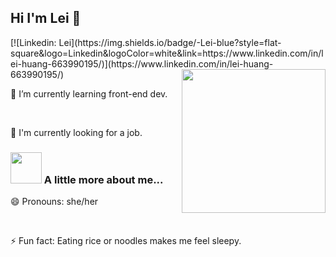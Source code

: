 <h2> Hi I'm Lei 👋</h2>
[![Linkedin: Lei](https://img.shields.io/badge/-Lei-blue?style=flat-square&logo=Linkedin&logoColor=white&link=https://www.linkedin.com/in/lei-huang-663990195/)](https://www.linkedin.com/in/lei-huang-663990195/)
<img align='right' src="https://media.giphy.com/media/fuJPZBIIqzbt1kAYVc/giphy.gif" width="230">

<p>🌱 I’m currently learning front-end dev.</p></br>
<p>🔭 I'm currently looking for a job.</p>

### <img src="https://media.giphy.com/media/dNgK7Ws7y176U/giphy.gif" width="50"> A little more about me...  

<p>😄 Pronouns: she/her</p></br>
<p>⚡ Fun fact: Eating rice or noodles makes me feel sleepy.</p>
<!--
**leihuang96/leihuang96** is a ✨ _special_ ✨ repository because its `README.md` (this file) appears on your GitHub profile.

Here are some ideas to get you started:

-  I’m currently working on ...
-  ...
- 👯 I’m looking to collaborate on ...
- 🤔 I’m looking for help with ...
- 💬 Ask me about ...
-  ...
-  ...
-  ...
-->
